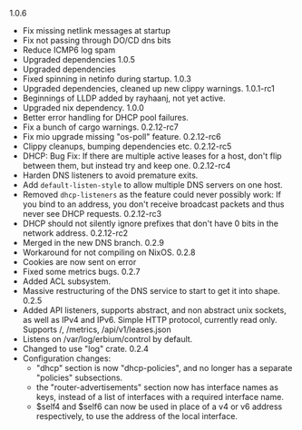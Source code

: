 1.0.6
   - Fix missing netlink messages at startup
   - Fix not passing through DO/CD dns bits
   - Reduce ICMP6 log spam
   - Upgraded dependencies
1.0.5
   - Upgraded dependencies
   - Fixed spinning in netinfo during startup.
1.0.3
   - Upgraded dependencies, cleaned up new clippy warnings.
1.0.1-rc1
   - Beginnings of LLDP added by rayhaanj, not yet active.
   - Upgraded nix dependency.
1.0.0
   - Better error handling for DHCP pool failures.
   - Fix a bunch of cargo warnings.
0.2.12-rc7
   - Fix mio upgrade missing "os-poll" feature.
0.2.12-rc6
   - Clippy cleanups, bumping dependencies etc.
0.2.12-rc5
   - DHCP: Bug Fix: If there are multiple active leases for a host, don't flip
     between them, but instead try and keep one.
0.2.12-rc4
   - Harden DNS listeners to avoid premature exits.
   - Add `default-listen-style` to allow multiple DNS servers on one host.
   - Removed `dhcp-listeners` as the feature could never possibly work: If you
     bind to an address, you don't receive broadcast packets and thus never see
     DHCP requests.
0.2.12-rc3
   - DHCP should not silently ignore prefixes that don't have 0 bits in the network address.
0.2.12-rc2
   - Merged in the new DNS branch.
0.2.9
   - Workaround for not compiling on NixOS.
0.2.8
   - Cookies are now sent on error
   - Fixed some metrics bugs.
0.2.7
   - Added ACL subsystem.
   - Massive restructuring of the DNS service to start to get it into shape.
0.2.5
   - Added API listeners, supports abstract, and non abstract unix sockets, as well as IPv4 and IPv6.
     Simple HTTP protocol, currently read only. Supports /, /metrics, /api/v1/leases.json
   - Listens on /var/log/erbium/control by default.
   - Changed to use "log" crate.
0.2.4
 - Configuration changes:
   - "dhcp" section is now "dhcp-policies", and no longer has a separate "policies" subsections.
   - the "router-advertisements" section now has interface names as keys, instead of a list of interfaces with a
     required interface name.
   - $self4 and $self6 can now be used in place of a v4 or v6 address respectively, to use the address of the
     local interface.
